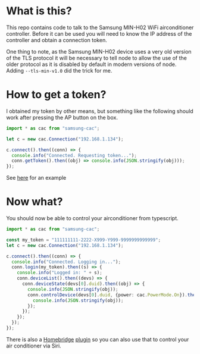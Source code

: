 What is this?
=============

This repo contains code to talk to the Samsung MIN-H02 WiFi airconditioner controller.
Before it can be used you will need to know the IP address of the controller and obtain a connection token.

One thing to note, as the Samsung MIN-H02 device uses a very old version of the TLS protocol it will be necessary to tell node to allow the use of the older protocol as it is disabled by default in modern versions of node.
Adding `--tls-min-v1.0` did the trick for me.

How to get a token?
===================

I obtained my token by other means, but something like the following should work after pressing the AP button on the box.

```typescript
import * as cac from "samsung-cac";

let c = new cac.Connection("192.168.1.134");

c.connect().then((conn) => {
  console.info("Connected. Requesting token...");
  conn.getToken().then((obj) => console.info(JSON.stringify(obj)));
});
```

See [here](https://github.com/dparnell/samsung-cac-fetch) for an example

Now what?
=========

You should now be able to control your airconditioner from typescript.

```typescript
import * as cac from "samsung-cac";

const my_token = "111111111-2222-X999-Y999-9999999999999";
let c = new cac.Connection("192.168.1.134");

c.connect().then((conn) => {
  console.info("Connected. Logging in...");
  conn.login(my_token).then((s) => {
    console.info("Logged in: " + s);
    conn.deviceList().then((devs) => {
      conn.deviceState(devs[0].duid).then((obj) => {
        console.info(JSON.stringify(obj));
        conn.controlDevice(devs[0].duid, {power: cac.PowerMode.On}).then((obj) => {
          console.info(JSON.stringify(obj));
        });
      });
    });
  });
});
```

There is also a [Homebridge](https://homebridge.io/) [plugin](https://github.com/dparnell/homebridge-samsung-cac) so you can also use that to control your air conditioner via Siri.
